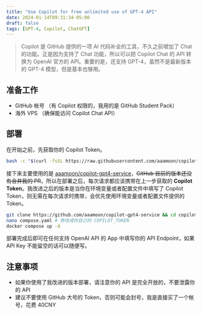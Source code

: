 ```yaml
---
title: "Use Copilot for free unlimited use of GPT-4 API"
date: 2024-01-14T09:31:34-05:00
draft: false
tags: [GPT-4, Copilot, ChatGPT]
---
```


> Copilot 是 GitHub 提供的一项 AI 代码补全的工具，不久之前增加了 Chat 的功能。正是因为支持了 Chat 功能，所以可以把 Copilot Chat 的 API 转换为 OpenAI 官方的 API。重要的是，还支持 GPT-4，虽然不是最新版本的 GPT-4 模型，但是基本也够用。

## 准备工作
- GitHub 帐号 （有 Copilot 权限的，我用的是 GitHub Student Pack）
- 海外 VPS （确保能访问 Copilot Chat API）

## 部署
在开始之前，先获取你的 Copilot Token。

```bash
bash -c "$(curl -fsSL https://raw.githubusercontent.com/aaamoon/copilot-gpt4-service/master/shells/get_copilot_token.sh)"
```

接下来主要使用的是 [aaamoon/copilot-gpt4-service](https://github.com/aaamoon/copilot-gpt4-service)，~~GitHub 目前的版本还没有合并我的 PR~~，所以在部署之后，每次请求都应该携带在上一步获取的 **Copilot Token**。我改进之后的版本是当你在环境变量或者配置文件中填写了 Copilot Token，则无需在每次请求时携带，会优先使用环境变量或者配置文件提供的 Token。

```bash
git clone https://github.com/aaamoon/copilot-gpt4-service && cd copilot-gpt4-service
nano compose.yaml # 修改成你自己的 COPILOT_TOKEN
docker compose up -d
```

部署完成后即可在任何支持 OpenAI API 的 App 中填写你的 API Endpoint，如果 API Key 不能留空的话可以随便写。

## 注意事项
- 如果你使用了我改进的版本部署，请注意你的 API 是完全开放的，不要泄露你的 API
- 建议不要使用 GitHub 大号的 Token，否则可能会封号，我是直接买了一个帐号，花费 40CNY
